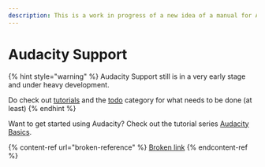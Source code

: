 ```yaml
---
description: This is a work in progress of a new idea of a manual for Audacity.
---
```


# Audacity Support

{% hint style="warning" %}
Audacity Support still is in a very early stage and under heavy development.&#x20;

Do check out [tutorials](contributing/tutorials/ "mention") and the [todo](todo/ "mention") category for what needs to be done (at least)
{% endhint %}

Want to get started using Audacity? Check out the tutorial series [Audacity Basics](broken-reference).

{% content-ref url="broken-reference" %}
[Broken link](broken-reference)
{% endcontent-ref %}
